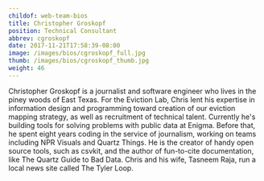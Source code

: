 ```yaml
---
childof: web-team-bios
title: Christopher Groskopf
position: Technical Consultant
abbrev: cgroskopf
date: 2017-11-21T17:58:39-08:00
image: /images/bios/cgroskopf_full.jpg
thumb: /images/bios/cgroskopf_thumb.jpg
weight: 46
---
```

Christopher Groskopf is a journalist and software engineer who lives in the piney woods of East Texas. For the Eviction Lab, Chris lent his expertise in information design and programming toward creation of our eviction mapping strategy, as well as recruitment of technical talent. Currently he's building tools for solving problems with public data at Enigma. Before that, he spent eight years coding in the service of journalism, working on teams including NPR Visuals and Quartz Things. He is the creator of handy open source tools, such as csvkit, and the author of fun-to-cite documentation, like The Quartz Guide to Bad Data. Chris and his wife, Tasneem Raja, run a local news site called The Tyler Loop.